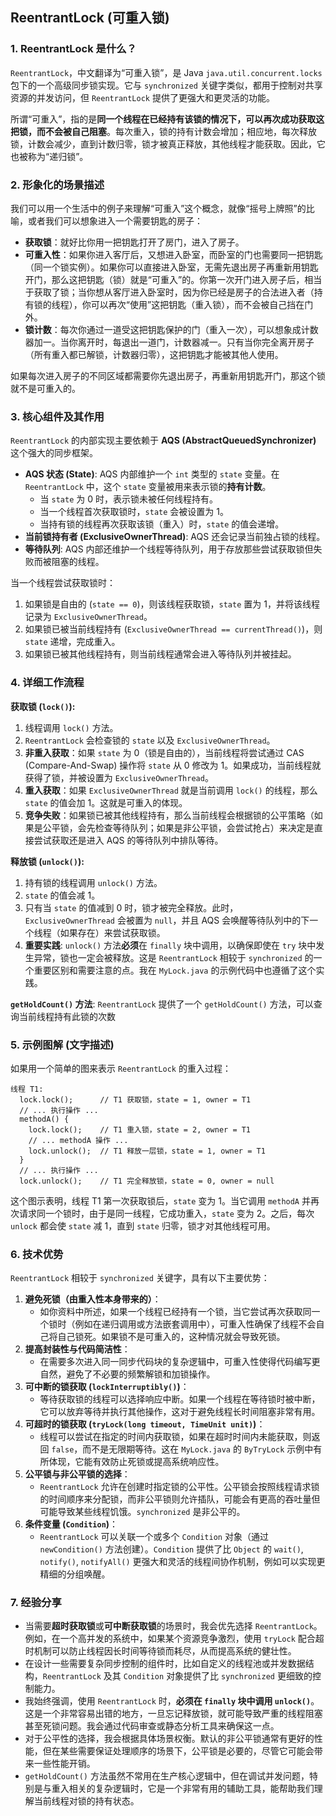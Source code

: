 ## ReentrantLock (可重入锁) 

### 1. ReentrantLock 是什么？

`ReentrantLock`，中文翻译为“可重入锁”，是 Java `java.util.concurrent.locks` 包下的一个高级同步锁实现。它与 `synchronized` 关键字类似，都用于控制对共享资源的并发访问，但 `ReentrantLock` 提供了更强大和更灵活的功能。

所谓“可重入”，指的是**同一个线程在已经持有该锁的情况下，可以再次成功获取这把锁，而不会被自己阻塞**。每次重入，锁的持有计数会增加；相应地，每次释放锁，计数会减少，直到计数归零，锁才被真正释放，其他线程才能获取。因此，它也被称为“递归锁”。

### 2. 形象化的场景描述

我们可以用一个生活中的例子来理解“可重入”这个概念，就像“摇号上牌照”的比喻，或者我们可以想象进入一个需要钥匙的房子：

*   **获取锁**：就好比你用一把钥匙打开了房门，进入了房子。
*   **可重入性**：如果你进入客厅后，又想进入卧室，而卧室的门也需要同一把钥匙（同一个锁实例）。如果你可以直接进入卧室，无需先退出房子再重新用钥匙开门，那么这把钥匙（锁）就是“可重入”的。你第一次开门进入房子后，相当于获取了锁；当你想从客厅进入卧室时，因为你已经是房子的合法进入者（持有锁的线程），你可以再次“使用”这把钥匙（重入锁），而不会被自己挡在门外。
*   **锁计数**：每次你通过一道受这把钥匙保护的门（重入一次），可以想象成计数器加一。当你离开时，每退出一道门，计数器减一。只有当你完全离开房子（所有重入都已解锁，计数器归零），这把钥匙才能被其他人使用。

如果每次进入房子的不同区域都需要你先退出房子，再重新用钥匙开门，那这个锁就不是可重入的。

### 3. 核心组件及其作用

`ReentrantLock` 的内部实现主要依赖于 **AQS (AbstractQueuedSynchronizer)** 这个强大的同步框架。

*   **AQS 状态 (State)**: AQS 内部维护一个 `int` 类型的 `state` 变量。在 `ReentrantLock` 中，这个 `state` 变量被用来表示锁的**持有计数**。
    *   当 `state` 为 0 时，表示锁未被任何线程持有。
    *   当一个线程首次获取锁时，`state` 会被设置为 1。
    *   当持有锁的线程再次获取该锁（重入）时，`state` 的值会递增。
*   **当前锁持有者 (ExclusiveOwnerThread)**: AQS 还会记录当前独占锁的线程。
*   **等待队列**: AQS 内部还维护一个线程等待队列，用于存放那些尝试获取锁但失败而被阻塞的线程。

当一个线程尝试获取锁时：
1.  如果锁是自由的 (`state == 0`)，则该线程获取锁，`state` 置为 1，并将该线程记录为 `ExclusiveOwnerThread`。
2.  如果锁已被当前线程持有 (`ExclusiveOwnerThread == currentThread()`)，则 `state` 递增，完成重入。
3.  如果锁已被其他线程持有，则当前线程通常会进入等待队列并被挂起。

### 4. 详细工作流程

**获取锁 (`lock()`):**

1.  线程调用 `lock()` 方法。
2.  `ReentrantLock` 会检查锁的 `state` 以及 `ExclusiveOwnerThread`。
3.  **非重入获取**：如果 `state` 为 0（锁是自由的），当前线程将尝试通过 CAS (Compare-And-Swap) 操作将 `state` 从 0 修改为 1。如果成功，当前线程就获得了锁，并被设置为 `ExclusiveOwnerThread`。
4.  **重入获取**：如果 `ExclusiveOwnerThread` 就是当前调用 `lock()` 的线程，那么 `state` 的值会加 1。这就是可重入的体现。
5.  **竞争失败**：如果锁已被其他线程持有，那么当前线程会根据锁的公平策略（如果是公平锁，会先检查等待队列；如果是非公平锁，会尝试抢占）来决定是直接尝试获取还是进入 AQS 的等待队列中排队等待。

**释放锁 (`unlock()`):**

1.  持有锁的线程调用 `unlock()` 方法。
2.  `state` 的值会减 1。
3.  只有当 `state` 的值减到 0 时，锁才被完全释放。此时，`ExclusiveOwnerThread` 会被置为 `null`，并且 AQS 会唤醒等待队列中的下一个线程（如果存在）来尝试获取锁。
4.  **重要实践**: `unlock()` 方法**必须**在 `finally` 块中调用，以确保即使在 `try` 块中发生异常，锁也一定会被释放。这是 `ReentrantLock` 相较于 `synchronized` 的一个重要区别和需要注意的点。我在 `MyLock.java` 的示例代码中也遵循了这个实践。

**`getHoldCount()` 方法**:
`ReentrantLock` 提供了一个 `getHoldCount()` 方法，可以查询当前线程持有此锁的次数

### 5. 示例图解 (文字描述)

如果用一个简单的图来表示 `ReentrantLock` 的重入过程：

```
线程 T1:
  lock.lock();      // T1 获取锁，state = 1, owner = T1
  // ... 执行操作 ...
  methodA() {
    lock.lock();    // T1 重入锁，state = 2, owner = T1
    // ... methodA 操作 ...
    lock.unlock();  // T1 释放一层锁，state = 1, owner = T1
  }
  // ... 执行操作 ...
  lock.unlock();    // T1 完全释放锁，state = 0, owner = null
```

这个图示表明，线程 T1 第一次获取锁后，`state` 变为 1。当它调用 `methodA` 并再次请求同一个锁时，由于是同一线程，它成功重入，`state` 变为 2。之后，每次 `unlock` 都会使 `state` 减 1，直到 `state` 归零，锁才对其他线程可用。

### 6. 技术优势

`ReentrantLock` 相较于 `synchronized` 关键字，具有以下主要优势：

1.  **避免死锁（由重入性本身带来的）**：
    *   如你资料中所述，如果一个线程已经持有一个锁，当它尝试再次获取同一个锁时（例如在递归调用或方法嵌套调用中），可重入性确保了线程不会自己将自己锁死。如果锁不是可重入的，这种情况就会导致死锁。
2.  **提高封装性与代码简洁性**：
    *   在需要多次进入同一同步代码块的复杂逻辑中，可重入性使得代码编写更自然，避免了不必要的频繁解锁和加锁操作。
3.  **可中断的锁获取 (`lockInterruptibly()`)**：
    *   等待获取锁的线程可以选择响应中断。如果一个线程在等待锁时被中断，它可以放弃等待并执行其他操作，这对于避免线程长时间阻塞非常有用。
4.  **可超时的锁获取 (`tryLock(long timeout, TimeUnit unit)`)**：
    *   线程可以尝试在指定的时间内获取锁，如果在超时时间内未能获取，则返回 `false`，而不是无限期等待。这在 `MyLock.java` 的 `ByTryLock` 示例中有所体现，它能有效防止死锁或提高系统响应性。
5.  **公平锁与非公平锁的选择**：
    *   `ReentrantLock` 允许在创建时指定锁的公平性。公平锁会按照线程请求锁的时间顺序来分配锁，而非公平锁则允许插队，可能会有更高的吞吐量但可能导致某些线程饥饿。`synchronized` 是非公平的。
6.  **条件变量 (`Condition`)**：
    *   `ReentrantLock` 可以关联一个或多个 `Condition` 对象（通过 `newCondition()` 方法创建）。`Condition` 提供了比 `Object` 的 `wait()`, `notify()`, `notifyAll()` 更强大和灵活的线程间协作机制，例如可以实现更精细的分组唤醒。

### 7. 经验分享

*   当需要**超时获取锁**或**可中断获取锁**的场景时，我会优先选择 `ReentrantLock`。例如，在一个高并发的系统中，如果某个资源竞争激烈，使用 `tryLock` 配合超时机制可以防止线程因长时间等待锁而耗尽，从而提高系统的健壮性。
*   在设计一些需要复杂同步控制的组件时，比如自定义的线程池或并发数据结构，`ReentrantLock` 及其 `Condition` 对象提供了比 `synchronized` 更细致的控制能力。
*   我始终强调，使用 `ReentrantLock` 时，**必须在 `finally` 块中调用 `unlock()`**。这是一个非常容易出错的地方，一旦忘记释放锁，就可能导致严重的线程阻塞甚至死锁问题。我会通过代码审查或静态分析工具来确保这一点。
*   对于公平性的选择，我会根据具体场景权衡。默认的非公平锁通常有更好的性能，但在某些需要保证处理顺序的场景下，公平锁是必要的，尽管它可能会带来一些性能开销。
*   `getHoldCount()` 方法虽然不常用在生产核心逻辑中，但在调试并发问题，特别是与重入相关的复杂逻辑时，它是一个非常有用的辅助工具，能帮助我们理解当前线程对锁的持有状态。
